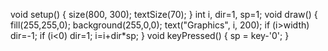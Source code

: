 void setup() {
  size(800, 300);
  textSize(70);
}
int i, dir=1, sp=1;
void draw() {
  fill(255,255,0);
  background(255,0,0);
  text("Graphics", i, 200);
  if (i>width) dir=-1;
  if (i<0) dir=1;
  i=i+dir*sp;
}
void keyPressed() {
  sp = key-'0';
}
